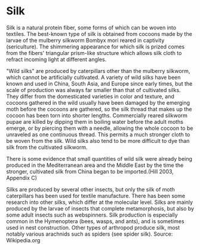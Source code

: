 # Silk

Silk is a natural protein fiber, some forms of which can be woven into textiles. The best-known type of silk is obtained from cocoons made by the larvae of the mulberry silkworm Bombyx mori reared in captivity (sericulture). The shimmering appearance for which silk is prized comes from the fibers' triangular prism-like structure which allows silk cloth to refract incoming light at different angles.

"Wild silks" are produced by caterpillars other than the mulberry silkworm, which cannot be artificially cultivated. A variety of wild silks have been known and used in China, South Asia, and Europe since early times, but the scale of production was always far smaller than that of cultivated silks. They differ from the domesticated varieties in color and texture, and cocoons gathered in the wild usually have been damaged by the emerging moth before the cocoons are gathered, so the silk thread that makes up the cocoon has been torn into shorter lengths. Commercially reared silkworm pupae are killed by dipping them in boiling water before the adult moths emerge, or by piercing them with a needle, allowing the whole cocoon to be unraveled as one continuous thread. This permits a much stronger cloth to be woven from the silk. Wild silks also tend to be more difficult to dye than silk from the cultivated silkworm.

There is some evidence that small quantities of wild silk were already being produced in the Mediterranean area and the Middle East by the time the stronger, cultivated silk from China began to be imported.(Hill 2003, Appendix C)

Silks are produced by several other insects, but only the silk of moth caterpillars has been used for textile manufacture. There has been some research into other silks, which differ at the molecular level. Silks are mainly produced by the larvae of insects that complete metamorphosis, but also by some adult insects such as webspinners. Silk production is especially common in the Hymenoptera (bees, wasps, and ants), and is sometimes used in nest construction. Other types of arthropod produce silk, most notably various arachnids such as spiders (see spider silk). Source: Wikipedia.org 
